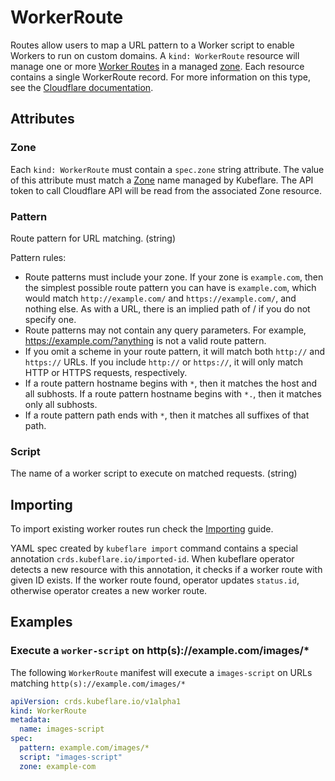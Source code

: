 # WorkerRoute

Routes allow users to map a URL pattern to a Worker script to enable Workers to run on custom domains.
A `kind: WorkerRoute` resource will manage one or more [Worker Routes](https://developers.cloudflare.com/workers/platform/routes)
in a managed [zone](../zone).
Each resource contains a single WorkerRoute record.
For more information on this type, see the [Cloudflare documentation](https://api.cloudflare.com/#worker-routes-properties).

## Attributes

### Zone

Each `kind: WorkerRoute` must contain a `spec.zone` string attribute.
The value of this attribute must match a [Zone](../zone) name managed by Kubeflare.
The API token to call Cloudflare API will be read from the associated Zone resource.

### Pattern

Route pattern for URL matching. (string)

Pattern rules:

- Route patterns must include your zone. If your zone is `example.com`, then the simplest possible route pattern you can have is `example.com`, which would match `http://example.com/` and `https://example.com/`, and nothing else. As with a URL, there is an implied path of / if you do not specify one.
- Route patterns may not contain any query parameters. For example, https://example.com/?anything is not a valid route pattern.
- If you omit a scheme in your route pattern, it will match both `http://` and `https://` URLs. If you include `http://` or `https://`, it will only match HTTP or HTTPS requests, respectively.
- If a route pattern hostname begins with `*`, then it matches the host and all subhosts. If a route pattern hostname begins with `*.`, then it matches only all subhosts.
- If a route pattern path ends with `*`, then it matches all suffixes of that path.

### Script

The name of a worker script to execute on matched requests. (string)

## Importing

To import existing worker routes run check the [Importing](../getting-started/importing.md) guide.

YAML spec created by `kubeflare import` command contains a special annotation `crds.kubeflare.io/imported-id`.
When kubeflare operator detects a new resource with this annotation, it checks if a worker route with given ID exists.
If the worker route found, operator updates `status.id`, otherwise operator creates a new worker route.

## Examples

### Execute a `worker-script` on http(s)://example.com/images/*

The following `WorkerRoute` manifest will execute a `images-script` on URLs matching `http(s)://example.com/images/*`

```yaml
apiVersion: crds.kubeflare.io/v1alpha1
kind: WorkerRoute
metadata:
  name: images-script
spec:
  pattern: example.com/images/*
  script: "images-script"
  zone: example-com
```
